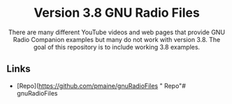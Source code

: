 <h1 align="center">Version 3.8 GNU Radio Files</h1>

<p align="center">There are many different YouTube videos and web pages that provide GNU Radio Companion examples but many do not work with version 3.8. The goal of this repository is to include working 3.8 examples. </p>

## Links

- [Repo](https://github.com/pmaine/gnuRadioFiles<project-name> "<project-name> Repo"# gnuRadioFiles